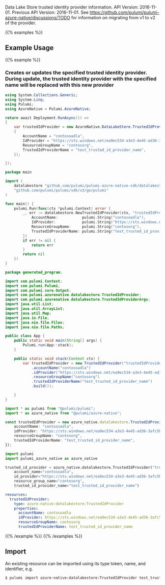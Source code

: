 Data Lake Store trusted identity provider information.
API Version: 2016-11-01.
Previous API Version: 2016-11-01. See https://github.com/pulumi/pulumi-azure-native/discussions/TODO for information on migrating from v1 to v2 of the provider.

{{% examples %}}
## Example Usage
{{% example %}}
### Creates or updates the specified trusted identity provider. During update, the trusted identity provider with the specified name will be replaced with this new provider
```csharp
using System.Collections.Generic;
using System.Linq;
using Pulumi;
using AzureNative = Pulumi.AzureNative;

return await Deployment.RunAsync(() => 
{
    var trustedIdProvider = new AzureNative.DataLakeStore.TrustedIdProvider("trustedIdProvider", new()
    {
        AccountName = "contosoadla",
        IdProvider = "https://sts.windows.net/ea9ec534-a3e3-4e45-ad36-3afc5bb291c1",
        ResourceGroupName = "contosorg",
        TrustedIdProviderName = "test_trusted_id_provider_name",
    });

});


```

```go
package main

import (
	datalakestore "github.com/pulumi/pulumi-azure-native-sdk/datalakestore"
	"github.com/pulumi/pulumi/sdk/v3/go/pulumi"
)

func main() {
	pulumi.Run(func(ctx *pulumi.Context) error {
		_, err := datalakestore.NewTrustedIdProvider(ctx, "trustedIdProvider", &datalakestore.TrustedIdProviderArgs{
			AccountName:           pulumi.String("contosoadla"),
			IdProvider:            pulumi.String("https://sts.windows.net/ea9ec534-a3e3-4e45-ad36-3afc5bb291c1"),
			ResourceGroupName:     pulumi.String("contosorg"),
			TrustedIdProviderName: pulumi.String("test_trusted_id_provider_name"),
		})
		if err != nil {
			return err
		}
		return nil
	})
}

```

```java
package generated_program;

import com.pulumi.Context;
import com.pulumi.Pulumi;
import com.pulumi.core.Output;
import com.pulumi.azurenative.datalakestore.TrustedIdProvider;
import com.pulumi.azurenative.datalakestore.TrustedIdProviderArgs;
import java.util.List;
import java.util.ArrayList;
import java.util.Map;
import java.io.File;
import java.nio.file.Files;
import java.nio.file.Paths;

public class App {
    public static void main(String[] args) {
        Pulumi.run(App::stack);
    }

    public static void stack(Context ctx) {
        var trustedIdProvider = new TrustedIdProvider("trustedIdProvider", TrustedIdProviderArgs.builder()        
            .accountName("contosoadla")
            .idProvider("https://sts.windows.net/ea9ec534-a3e3-4e45-ad36-3afc5bb291c1")
            .resourceGroupName("contosorg")
            .trustedIdProviderName("test_trusted_id_provider_name")
            .build());

    }
}

```

```typescript
import * as pulumi from "@pulumi/pulumi";
import * as azure_native from "@pulumi/azure-native";

const trustedIdProvider = new azure_native.datalakestore.TrustedIdProvider("trustedIdProvider", {
    accountName: "contosoadla",
    idProvider: "https://sts.windows.net/ea9ec534-a3e3-4e45-ad36-3afc5bb291c1",
    resourceGroupName: "contosorg",
    trustedIdProviderName: "test_trusted_id_provider_name",
});

```

```python
import pulumi
import pulumi_azure_native as azure_native

trusted_id_provider = azure_native.datalakestore.TrustedIdProvider("trustedIdProvider",
    account_name="contosoadla",
    id_provider="https://sts.windows.net/ea9ec534-a3e3-4e45-ad36-3afc5bb291c1",
    resource_group_name="contosorg",
    trusted_id_provider_name="test_trusted_id_provider_name")

```

```yaml
resources:
  trustedIdProvider:
    type: azure-native:datalakestore:TrustedIdProvider
    properties:
      accountName: contosoadla
      idProvider: https://sts.windows.net/ea9ec534-a3e3-4e45-ad36-3afc5bb291c1
      resourceGroupName: contosorg
      trustedIdProviderName: test_trusted_id_provider_name

```

{{% /example %}}
{{% /examples %}}

## Import

An existing resource can be imported using its type token, name, and identifier, e.g.

```sh
$ pulumi import azure-native:datalakestore:TrustedIdProvider test_trusted_id_provider_name 34adfa4f-cedf-4dc0-ba29-b6d1a69ab345 
```
